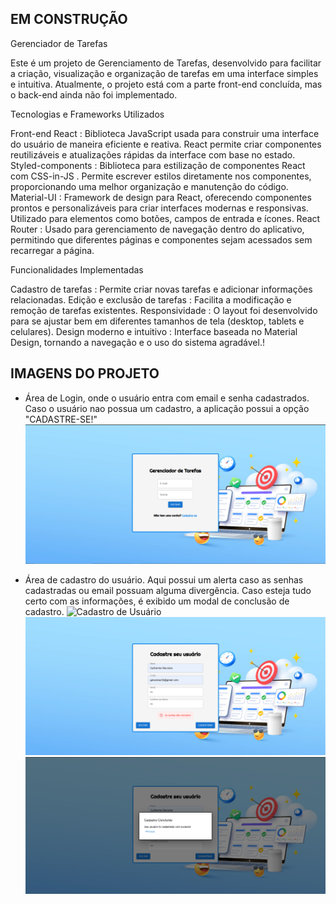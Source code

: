 ## EM CONSTRUÇÃO ##

Gerenciador de Tarefas

Este é um projeto de Gerenciamento de Tarefas, desenvolvido para facilitar a criação, visualização e organização de tarefas em uma interface simples e intuitiva. Atualmente, o projeto está com a parte front-end concluída, mas o back-end ainda não foi implementado.

Tecnologias e Frameworks Utilizados

Front-end
React : Biblioteca JavaScript usada para construir uma interface do usuário de maneira eficiente e reativa. React permite criar componentes reutilizáveis ​​e atualizações rápidas da interface com base no estado.
Styled-components : Biblioteca para estilização de componentes React com CSS-in-JS . Permite escrever estilos diretamente nos componentes, proporcionando uma melhor organização e manutenção do código.
Material-UI : Framework de design para React, oferecendo componentes prontos e personalizáveis ​​para criar interfaces modernas e responsivas. Utilizado para elementos como botões, campos de entrada e ícones.
React Router : Usado para gerenciamento de navegação dentro do aplicativo, permitindo que diferentes páginas e componentes sejam acessados ​​sem recarregar a página.

Funcionalidades Implementadas

Cadastro de tarefas : Permite criar novas tarefas e adicionar informações relacionadas.
Edição e exclusão de tarefas : Facilita a modificação e remoção de tarefas existentes.
Responsividade : O layout foi desenvolvido para se ajustar bem em diferentes tamanhos de tela (desktop, tablets e celulares).
Design moderno e intuitivo : Interface baseada no Material Design, tornando a navegação e o uso do sistema agradável.!

## IMAGENS DO PROJETO ##

- Área de Login, onde o usuário entra com email e senha cadastrados. Caso o usuário nao possua um cadastro, a aplicação possui a opção "CADASTRE-SE!"
![Área de Login](<src/assets/Área de Login.png>)

- Área de cadastro do usuário. Aqui possui um alerta caso as senhas cadastradas ou email possuam alguma divergência. Caso esteja tudo certo com as informações, é exibido um modal de conclusão de cadastro.
![Cadastro de Usuário](<src/assets/Cadastro de usuário.png>)
![Mensagem de Alerta](src/assets/mensagem%20de%20alerta.png)
![Modal de Conclusão de cadastro](<src/assets/Modal.png>)